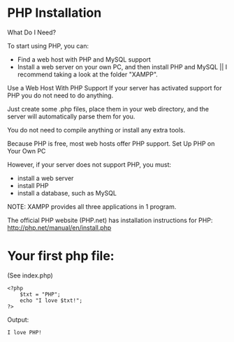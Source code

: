 # PHP Installation

What Do I Need?

To start using PHP, you can:
- Find a web host with PHP and MySQL support
- Install a web server on your own PC, and then install PHP and MySQL || I recommend taking a look at the folder "XAMPP".

Use a Web Host With PHP Support
If your server has activated support for PHP you do not need to do anything.

Just create some .php files, place them in your web directory, and the server will automatically parse them for you.

You do not need to compile anything or install any extra tools.

Because PHP is free, most web hosts offer PHP support.
Set Up PHP on Your Own PC

However, if your server does not support PHP, you must:
- install a web server
- install PHP
- install a database, such as MySQL

NOTE: XAMPP provides all three applications in 1 program.

The official PHP website (PHP.net) has installation instructions for PHP: http://php.net/manual/en/install.php

# Your first php file:
(See index.php)
```
<?php
    $txt = "PHP";
    echo "I love $txt!";
?> 
```
Output:
```
I love PHP!
```
